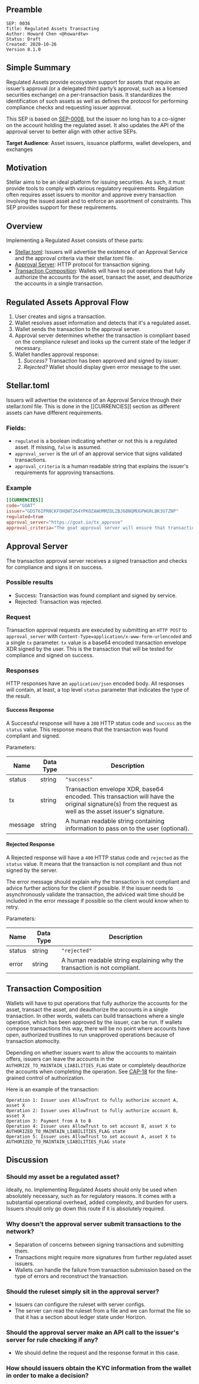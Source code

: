 ## Preamble

```
SEP: 0036
Title: Regulated Assets Transacting
Author: Howard Chen <@howardtw>
Status: Draft
Created: 2020-10-26
Version 0.1.0
```

## Simple Summary

Regulated Assets provide ecosystem support for assets that require an issuer’s approval (or a delegated third party’s approval, such as a licensed securities exchange) on a per-transaction basis. It standardizes the identification of such assets as well as defines the protocol for performing compliance checks and requesting issuer approval.

This SEP is based on [SEP-0008](sep-0008.md), but the issuer no long has to a co-signer on the account holding the regulated asset. It also updates the API of the approval server to better align with other active SEPs.

**Target Audience**: Asset issuers, issuance platforms, wallet developers, and exchanges

## Motivation

Stellar aims to be an ideal platform for issuing securities. As such, it must provide tools to comply with various regulatory requirements. Regulation often requires asset issuers to monitor and approve every transaction involving the issued asset and to enforce an assortment of constraints. This SEP provides support for these requirements.

## Overview

Implementing a Regulated Asset consists of these parts:
- [Stellar.toml]: Issuers will advertise the existence of an Approval Service and the approval criteria via their stellar.toml file.
- [Approval Server]: HTTP protocol for transaction signing.
- [Transaction Composition]: Wallets will have to put operations that fully authorize the accounts for the asset, transact the asset, and deauthorize the accounts in a single transaction.

## Regulated Assets Approval Flow

1. User creates and signs a transaction.
2. Wallet resolves asset information and detects that it's a regulated asset.
3. Wallet sends the transaction to the approval server.
4. Approval server determines whether the transaction is compliant based on the compliance ruleset and looks up the current state of the ledger if necessary.
5. Wallet handles approval response:
    1. *Success?* Transaction has been approved and signed by issuer.
    2. *Rejected?* Wallet should display given error message to the user.

## Stellar.toml

Issuers will advertise the existence of an Approval Service through their stellar.toml file. This is done in the [[CURRENCIES]] section as different assets can have different requirements.

### Fields:

- `regulated` is a boolean indicating whether or not this is a regulated asset. If missing, `false` is assumed.
- `approval_server` is the url of an approval service that signs validated transactions.
- `approval_criteria` is a human readable string that explains the issuer's requirements for approving transactions.

### Example

```toml
[[CURRENCIES]]
code="GOAT"
issuer="GD5T6IPRNCKFOHQWT264YPKOZAWUMMZOLZBJ6BNQMUGPWGRLBK3U7ZNP"
regulated=true
approval_server="https://goat.io/tx_approve"
approval_criteria="The goat approval server will ensure that transactions are compliant with NFO regulation"
```

## Approval Server

The transaction approval server receives a signed transaction and checks for compliance and signs it on success.

### Possible results
- Success: Transaction was found compliant and signed by service.
- Rejected: Transaction was rejected.

### Request

Transaction approval requests are executed by submitting an `HTTP POST` to `approval_server` with `Content-Type=application/x-www-form-urlencoded` and a single `tx` parameter. `tx` value is a base64 encoded transaction envelope XDR signed by the user. This is the transaction that will be tested for compliance and signed on success.

### Responses

HTTP responses have an `application/json` encoded body. All responses will contain, at least, a top level `status` parameter that indicates the type of the result.

#### Success Response

A Successful response will have a `200` HTTP status code and `success` as the `status` value. This response means that the transaction was found compliant and signed.

Parameters:

Name | Data Type | Description
-----|-----------|------------
status|string|`"success"`
tx|string|Transaction envelope XDR, base64 encoded. This transaction will have the original signature(s) from the request as well as the asset issuer's signature.
message|string|A human readable string containing information to pass on to the user (optional).

#### Rejected Response

A Rejected response will have a `400` HTTP status code and `rejected` as the `status` value. It means that the transaction is not compliant and thus not signed by the server.

The error message should explain why the transaction is not compliant and advice further actions for the client if possible. If the issuer needs to asynchronously validate the transaction, the adviced wait time should be included in the error message if possible so the client would know when to retry.

Parameters:

Name | Data Type | Description
-----|-----------|------------
status|string|`"rejected"`
error|string|A human readable string explaining why the transaction is not compliant.

## Transaction Composition

Wallets will have to put operations that fully authorize the accounts for the asset, transact the asset, and deauthorize the accounts in a single transaction. In other words, wallets can build transactions where a single operation, which has been approved by the issuer, can be run. If wallets compose transactions this way, there will be no point where accounts have open, authorized trustlines to run unapproved operations because of transaction atomocity.

Depending on whether issuers want to allow the accounts to maintain offers, issuers can leave the accounts in the `AUTHORIZE_TO_MAINTAIN_LIABILITIES_FLAG` state or completely deauthorize the accounts when completing the operation. See [CAP-18] for the fine-grained control of authorization.

Here is an example of the transaction:

```
Operation 1: Issuer uses AllowTrust to fully authorize account A, asset X
Operation 2: Issuer uses AllowTrust to fully authorize account B, asset X
Operation 3: Payment from A to B
Operation 4: Issuer uses AllowTrust to set account B, asset X to AUTHORIZED_TO_MAINTAIN_LIABILITIES_FLAG state
Operation 5: Issuer uses AllowTrust to set account A, asset X to AUTHORIZED_TO_MAINTAIN_LIABILITIES_FLAG state
```

## Discussion

### Should my asset be a regulated asset?

Ideally, no. Implementing Regulated Assets should only be used when absolutely necessary, such as for regulatory reasons. It comes with a substantial operational overhead, added complexity, and burden for users. Issuers should only go down this route if it is absolutely required.

### Why doesn’t the approval server submit transactions to the network?

- Separation of concerns between signing transactions and submitting them.
- Transactions might require more signatures from further regulated asset issuers.
- Wallets can handle the failure from transaction submission based on the type of errors and reconstruct the transaction.

### Should the ruleset simply sit in the approval server?

- Issuers can configure the ruleset with server configs.
- The server can read the ruleset from a file and we can format the file so that it has a section about ledger state under Horizon.

### Should the approval server make an API call to the issuer's server for rule checking if any?

- We should define the request and the response format in this case.

### How should issuers obtain the KYC information from the wallet in order to make a decision?

[Stellar.toml]: #stellartoml
[Approval Server]: #approval-server
[Transaction Composition]: #transaction-composition
[CAP-18]: https://github.com/stellar/stellar-protocol/blob/master/core/cap-0018.md
